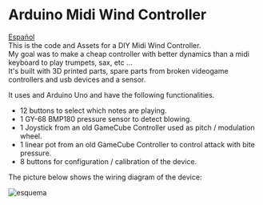 # Arduino Midi Wind Controller 
<a href="README.md">Español</a>   
This is the code and Assets for a DIY Midi Wind Controller.  
My goal was to make a cheap controller with better dynamics than a midi keyboard to play trumpets, sax, etc ...  
It's built with 3D printed parts, spare parts from broken videogame controllers and usb devices and a sensor. 

It uses and Arduino Uno and have the following functionalities.  

* 12 buttons to select which notes are playing.  
* 1 GY-68 BMP180 pressure sensor to detect blowing.
* 1 Joystick from an old GameCube Controller used as pitch / modulation wheel.
* 1 linear pot from an old GameCube Controller to control attack with bite pressure.
* 8 buttons for configuration / calibration of the device.

The picture below shows the wiring diagram of the device:

![esquema](https://user-images.githubusercontent.com/103361813/162631641-c1413340-165d-418e-a282-0f6627521640.svg)


